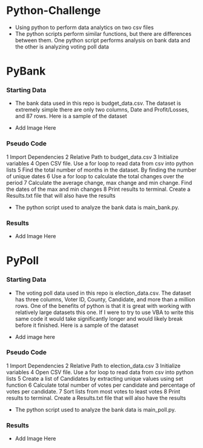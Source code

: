 # Python-Challenge
* Using python to perform data analytics on two csv files
* The python scripts perform similar functions, but there are differences between them. One python script performs analysis on bank data and the other is analyzing voting poll data

# PyBank
### Starting Data
* The bank data used in this repo is budget_data.csv. The dataset is extremely simple there are only two columns, Date and Profit/Losses, and 87 rows. Here is a sample of the dataset

* Add Image Here

### Pseudo Code
1 Import Dependencies
2 Relative Path to budget_data.csv
3 Initialize variables
4 Open CSV file. Use a for loop to read data from csv into python lists 
5 Find the total number of months in the dataset. By finding the number of unique dates
6 Use a for loop to calculate the total changes over the period 
7 Calculate the average change, max change and min change. Find the dates of the max and min changes 
8 Print results to terminal. Create a Results.txt file that will also have the results 
* The python script used to analyze the bank data is main_bank.py. 

### Results 
* Add Image Here 


# PyPoll
### Starting Data
* The voting poll data used in this repo is election_data.csv. The dataset has three columns, Voter ID, County, Candidate, and more than a million rows. One of the benefits of python is that it is great with working with relatively large datasets this one. If I were to try to use VBA to write this same code it would take significantly longer and would likely break before it finished. Here is a sample of the dataset 

* Add image here

### Pseudo Code
1 Import Dependencies
2 Relative Path to election_data.csv
3 Initialize variables
4 Open CSV file. Use a for loop to read data from csv into python lists
5 Create a list of Candidates by extracting unique values using set function
6 Calculate total number of votes per candidate and percentage of votes per candidate.
7 Sort lists from most votes to least votes 
8 Print results to terminal. Create a Results.txt file that will also have the results  
* The python script used to analyze the bank data is main_poll.py. 

### Results 
* Add Image Here 
